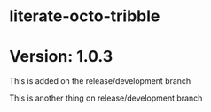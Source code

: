 # literate-octo-tribble

# Version: 1.0.3

This is added on the release/development branch

This is another thing on release/development branch
